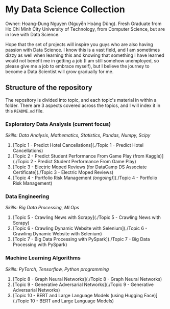 # My Data Science Collection

Owner: Hoang-Dung Nguyen (Nguyễn Hoàng Dũng). Fresh Graduate from Ho Chi Minh City University of Technology, from Computer Science, but are in love with Data Science.

Hope that the set of projects will inspire you guys who are also having passion with Data Science. I know this is a vast field, and I am sometimes dizzy as well when learning this and knowing that something I have learned would not benefit me in getting a job (I am still somehow unemployed, so please give me a job to embrace myself), but I believe the journey to become a Data Scientist will grow gradually for me.

## Structure of the repository

The repository is divided into topic, and each topic's material in within a folder. There are 3 aspects covered across the topics, and I will index it in this `README.md` file.

### Exploratory Data Analysis (current focus)

*Skills: Data Analysis, Mathematics, Statistics, Pandas, Numpy, Scipy*

1. [Topic 1 - Predict Hotel Cancellations](./Topic 1 - Predict Hotel Cancellations)
2. [Topic 2 - Predict Student Performance From Game Play (from Kaggle)](./Topic 2 - Predict Student Performance From Game Play)
3. [Topic 3 - Electric Moped Reviews (for DataCamp DS Associate Certificate](./Topic 3 - Electric Moped Reviews)
4. [Topic 4 - Portfolio Risk Management *(ongoing)*](./Topic 4 - Portfolio Risk Management)

### Data Engineering

*Skills: Big Data Processing, MLOps*

1. [Topic 5 - Crawling News with Scrapy](./Topic 5 - Crawling News with Scrapy)
2. [Topic 6 - Crawling Dynamic Website with Selenium](./Topic 6 - Crawling Dynamic Website with Selenium)
3. [Topic 7 - Big Data Processing with PySpark](./Topic 7 - Big Data Processing with PySpark)

### Machine Learning Algorithms

*Skills: PyTorch, Tensorflow, Python programming*

1. [Topic 8 - Graph Neural Networks](./Topic 8 - Graph Neural Networks)
2. [Topic 9 - Generative Adversarial Networks](./Topic 9 - Generative Adversarial Networks)
3. [Topic 10 - BERT and Large Language Models (using Hugging Face)](./Topic 10 - BERT and Large Language Models)